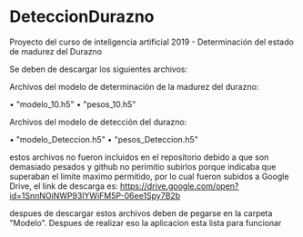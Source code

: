 # DeteccionDurazno
Proyecto del curso de inteligencia artificial 2019 - Determinación del estado de madurez del Durazno

Se deben de descargar los siguientes archivos: 

Archivos del modelo de determinación de la madurez del durazno:

•	"modelo_10.h5"
•	"pesos_10.h5"

Archivos del modelo de detección del durazno:

•	"modelo_Deteccion.h5"
•	"pesos_Deteccion.h5"


estos archivos no fueron incluidos en el repositorio debido a que son demasiado pesados y github no perimitio subirlos porque
indicaba que superaban el limite maximo permitido, por lo cual fueron subidos a Google Drive,
el link de descarga es:  https://drive.google.com/open?id=1SnnNOiNWP93lYWiFM5P-06ee1Spy7B2b

despues de descargar estos archivos deben de pegarse en la carpeta "Modelo". Despues de realizar eso la aplicacion esta lista
para funcionar



